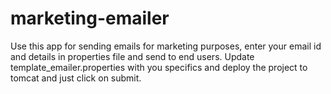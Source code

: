 # marketing-emailer
Use this app for sending emails for marketing purposes, enter your email id and details in properties file and send to end users. Update template_emailer.properties with you specifics and deploy the project to tomcat and just click on submit.

